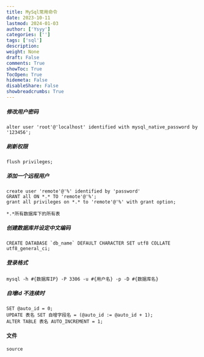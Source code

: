```yaml
---
title: MySql常用命令
date: 2023-10-11
lastmod: 2024-01-03
author: ['Ysyy']
categories: ['']
tags: ['sql']
description: 
weight: None
draft: False
comments: True
showToc: True
TocOpen: True
hidemeta: False
disableShare: False
showbreadcrumbs: True
---
```

##### 修改用户密码

```
alter user 'root'@'localhost' identified with mysql_native_password by '123456';
```

##### 刷新权限

```
flush privileges;
```

##### 添加一个远程用户

```
create user 'remote'@'%' identified by 'password'
GRANT all ON *.* TO 'remote'@'%';
grant all privileges on *.* to 'remote'@'%' with grant option;

*.*所有数据库下的所有表
```

##### 创建数据库并设定中文编码

```
CREATE DATABASE `db_name` DEFAULT CHARACTER SET utf8 COLLATE utf8_general_ci;
```

##### 登录格式

```
mysql -h #{数据库IP} -P 3306 -u #{用户名} -p -D #{数据库名}
```

##### 自增id 不连续时

```
SET @auto_id = 0;
UPDATE 表名 SET 自增字段名 = (@auto_id := @auto_id + 1);
ALTER TABLE 表名 AUTO_INCREMENT = 1;

```

#### 文件

```
source
```